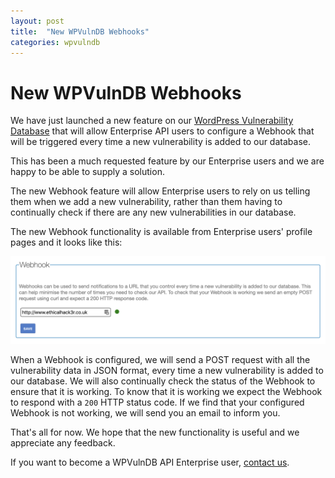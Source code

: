 ```yaml
---
layout: post
title:  "New WPVulnDB Webhooks"
categories: wpvulndb
---
```


# New WPVulnDB Webhooks

We have just launched a new feature on our [WordPress Vulnerability Database](https://wpvulndb.com/) that will allow Enterprise API users to configure a Webhook that will be triggered every time a new vulnerability is added to our database.

This has been a much requested feature by our Enterprise users and we are happy to be able to supply a solution.

The new Webhook feature will allow Enterprise users to rely on us telling them when we add a new vulnerability, rather than them having to continually check if there are any new vulnerabilities in our database.

The new Webhook functionality is available from Enterprise users' profile pages and it looks like this:

![WPVulnDB Webhooks](/assets/posts/wpvulndb-webhooks/wpvulndb_webhooks.png)

When a Webhook is configured, we will send a POST request with all the vulnerability data in JSON format, every time a new vulnerability is added to our database. We will also continually check the status of the Webhook to ensure that it is working. To know that it is working we expect the Webhook to respond with a `200` HTTP status code. If we find that your configured Webhook is not working, we will send you an email to inform you.

That's all for now. We hope that the new functionality is useful and we appreciate any feedback.

If you want to become a WPVulnDB API Enterprise user, [contact us](https://wpvulndb.com/contact).
